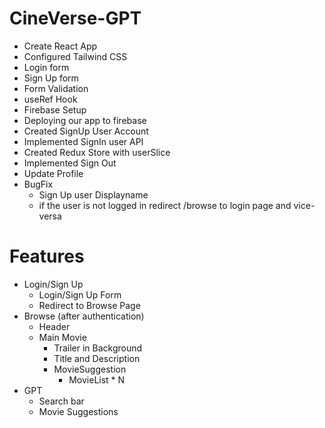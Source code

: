 # CineVerse-GPT

- Create React App
- Configured Tailwind CSS
- Login form
- Sign Up form
- Form Validation
- useRef Hook
- Firebase Setup
- Deploying our app to firebase
- Created SignUp User Account
- Implemented SignIn user API
- Created Redux Store with userSlice
- Implemented Sign Out
- Update Profile
- BugFix 
  - Sign Up user Displayname
  - if the user is not logged in redirect /browse to login page and vice-versa


# Features
-   Login/Sign Up
    -   Login/Sign Up Form
    -   Redirect to Browse Page
-   Browse (after authentication)
    -   Header
    -   Main Movie
        -   Trailer in Background
        -   Title and Description
        -   MovieSuggestion
            -   MovieList * N
- GPT
  - Search bar
  - Movie Suggestions
  